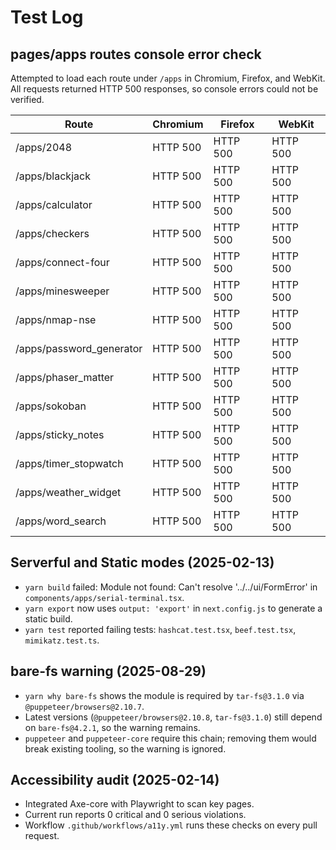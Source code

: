 # Test Log

## pages/apps routes console error check

Attempted to load each route under `/apps` in Chromium, Firefox, and WebKit. All requests returned HTTP 500 responses, so console errors could not be verified.

| Route | Chromium | Firefox | WebKit |
|-------|----------|---------|--------|
| /apps/2048 | HTTP 500 | HTTP 500 | HTTP 500 |
| /apps/blackjack | HTTP 500 | HTTP 500 | HTTP 500 |
| /apps/calculator | HTTP 500 | HTTP 500 | HTTP 500 |
| /apps/checkers | HTTP 500 | HTTP 500 | HTTP 500 |
| /apps/connect-four | HTTP 500 | HTTP 500 | HTTP 500 |
| /apps/minesweeper | HTTP 500 | HTTP 500 | HTTP 500 |
| /apps/nmap-nse | HTTP 500 | HTTP 500 | HTTP 500 |
| /apps/password_generator | HTTP 500 | HTTP 500 | HTTP 500 |
| /apps/phaser_matter | HTTP 500 | HTTP 500 | HTTP 500 |
| /apps/sokoban | HTTP 500 | HTTP 500 | HTTP 500 |
| /apps/sticky_notes | HTTP 500 | HTTP 500 | HTTP 500 |
| /apps/timer_stopwatch | HTTP 500 | HTTP 500 | HTTP 500 |
| /apps/weather_widget | HTTP 500 | HTTP 500 | HTTP 500 |
| /apps/word_search | HTTP 500 | HTTP 500 | HTTP 500 |

## Serverful and Static modes (2025-02-13)

- `yarn build` failed: Module not found: Can't resolve '../../ui/FormError' in `components/apps/serial-terminal.tsx`.
- `yarn export` now uses `output: 'export'` in `next.config.js` to generate a static build.
- `yarn test` reported failing tests: `hashcat.test.tsx`, `beef.test.tsx`, `mimikatz.test.ts`.

## bare-fs warning (2025-08-29)

- `yarn why bare-fs` shows the module is required by `tar-fs@3.1.0` via `@puppeteer/browsers@2.10.7`.
- Latest versions (`@puppeteer/browsers@2.10.8`, `tar-fs@3.1.0`) still depend on `bare-fs@4.2.1`, so the warning remains.
- `puppeteer` and `puppeteer-core` require this chain; removing them would break existing tooling, so the warning is ignored.

## Accessibility audit (2025-02-14)

- Integrated Axe-core with Playwright to scan key pages.
- Current run reports 0 critical and 0 serious violations.
- Workflow `.github/workflows/a11y.yml` runs these checks on every pull request.
